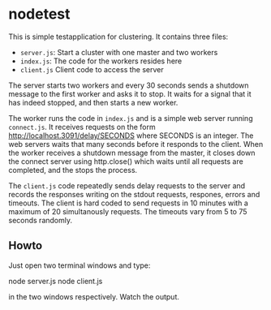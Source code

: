 # nodetest

This is simple testapplication for clustering. It contains three files:

 * `server.js`: Start a cluster with one master and two workers
 * `index.js`: The code for the workers resides here
 * `client.js` Client code to access the server

The server starts two workers and every 30 seconds sends a shutdown message to the first worker and asks it
to stop. It waits for a signal that it has indeed stopped, and then starts a new worker.

The worker runs the code in `index.js` and is a simple web server running `connect.js`. It receives
requests on the form http://localhost.3091/delay/SECONDS where SECONDS is an integer. The web
servers waits that many seconds before it responds to the client. When the worker receives a
shutdown message from the master, it closes down the connect server using http.close() which waits
until all requests are completed, and the stops the process.

The `client.js` code repeatedly sends delay requests to the server and records the responses writing
on the stdout requests, respones, errors and timeouts. The client is hard coded to send requests in
10 minutes with a maximum of 20 simultanously requests. The timeouts vary from 5 to 75 seconds
randomly.

## Howto

Just open two terminal windows and type:

node server.js
node client.js

in the two windows respectively. Watch the output.

